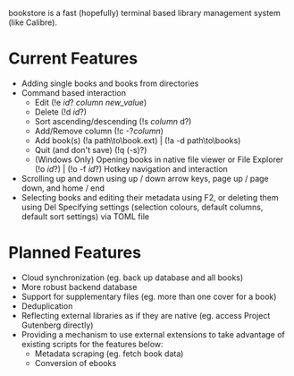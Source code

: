 bookstore is a fast (hopefully) terminal based library management system (like Calibre).

# Current Features
- Adding single books and books from directories
- Command based interaction
  - Edit (!e *id*? *column* *new_value*)
  - Delete (!d *id*?)
  - Sort ascending/descending (!s *column* d?)
  - Add/Remove column (!c -?*column*)
  - Add book(s) (!a path\to\book.ext) | (!a -d path\to\books)
  - Quit (and don't save) (!q (-s)?)
  - (Windows Only) Opening books in native file viewer or File Explorer (!o *id*?) | (!o -f *id*?)
Hotkey navigation and interaction
- Scrolling up and down using up / down arrow keys, page up / page down, and home / end
- Selecting books and editing their metadata using F2, or deleting them using Del
Specifying settings (selection colours, default columns, default sort settings) via TOML file
 
# Planned Features
- Cloud synchronization (eg. back up database and all books)
- More robust backend database
- Support for supplementary files (eg. more than one cover for a book)
- Deduplication
- Reflecting external libraries as if they are native (eg. access Project Gutenberg directly)
- Providing a mechanism to use external extensions to take advantage of existing scripts for the features below:
  - Metadata scraping (eg. fetch book data)
  - Conversion of ebooks